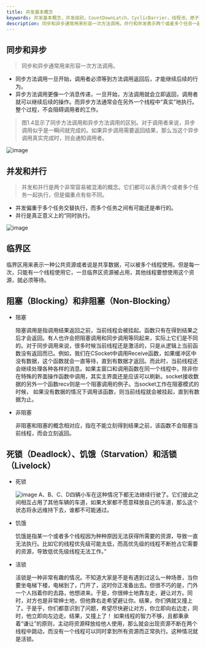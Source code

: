 ```yaml
---
title: 并发基本概念
keywords: 并发基本概念，并发级别，CountDownLatch，CyclicBarrier，线程池，原子类同步和异步，并发和并行，临界区，阻塞（Blocking）和非阻塞（Non-Blocking），死锁（Deadlock）、饥饿（Starvation）和活锁（Livelock）
description: 同步和异步通常用来形容一次方法调用。并行和并发表示两个或者多个任务一起执行。
---
```


## 同步和异步

> 同步和异步通常用来形容一次方法调用。
- 同步方法调用一旦开始，调用者必须等到方法调用返回后，才能继续后续的行为。
- 异步方法调用更像一个消息传递，一旦开始，方法调用就会立即返回，调用者就可以继续后续的操作。而异步方法通常会在另外一个线程中“真实”地执行。整个过程，不会阻碍调用者的工作。

> 图1.4显示了同步方法调用和异步方法调用的区别。对于调用者来说，异步调用似乎是一瞬间就完成的。如果异步调用需要返回结果，那么当这个异步调用真实完成时，则会通知调用者。

  ![image](http://java-run-blog.oss-cn-zhangjiakou.aliyuncs.com/c19df8e503344e73be9e0d3fbd9d19cb.png
)

## 并发和并行

> 并发和并行是两个非常容易被混淆的概念。它们都可以表示两个或者多个任务一起执行，但是偏重点有些不同。
- 并发偏重于多个任务交替执行，而多个任务之间有可能还是串行的。
- 并行是真正意义上的“同时执行。

 ![image](http://java-run-blog.oss-cn-zhangjiakou.aliyuncs.com/925d098323dd40c0b22ce4a4aa53cc6c.png
)

## 临界区

临界区用来表示一种公共资源或者说是共享数据，可以被多个线程使用。但是每一次，只能有一个线程使用它，一旦临界区资源被占用，其他线程要想使用这个资源，就必须等待。

## 阻塞（Blocking）和非阻塞（Non-Blocking）

- 阻塞

    阻塞调用是指调用结果返回之前，当前线程会被挂起。函数只有在得到结果之后才会返回。有人也许会把阻塞调用和同步调用等同起来，实际上它们是不同的。对于同步调用来说，很多时候当前线程还是激活的，只是从逻辑上当前函数没有返回而已。例如，我们在CSocket中调用Receive函数，如果缓冲区中没有数据，这个函数就会一直等待，直到有数据才返回。而此时，当前线程还会继续处理各种各样的消息。如果主窗口和调用函数在同一个线程中，除非你在特殊的界面操作函数中调用，其实主界面还是应该可以刷新。socket接收数据的另外一个函数recv则是一个阻塞调用的例子。当socket工作在阻塞模式的时候， 如果没有数据的情况下调用该函数，则当前线程就会被挂起，直到有数据为止。


- 非阻塞

    非阻塞和阻塞的概念相对应，指在不能立刻得到结果之前，该函数不会阻塞当前线程，而会立刻返回。

## 死锁（Deadlock）、饥饿（Starvation）和活锁（Livelock）

- 死锁

    ![image](http://java-run-blog.oss-cn-zhangjiakou.aliyuncs.com/52c05228af3d414e910398e15affdef2.png
)
    A、B、C、D四辆小车在这种情况下都无法继续行驶了。它们彼此之间相互占用了其他车辆的车道，如果大家都不愿意释放自己的车道，那么这个状态将永远维持下去，谁都不可能通过。

- 饥饿

    饥饿是指某一个或者多个线程因为种种原因无法获得所需要的资源，导致一直无法执行。比如它的线程优先级可能太低，而高优先级的线程不断抢占它需要的资源，导致低优先级线程无法工作。”

- 活锁
    
    活锁是一种非常有趣的情况。不知道大家是不是有遇到过这么一种场景，当你要坐电梯下楼，电梯到了，门开了，这时你正准备出去。但很不巧的是，门外一个人挡着你的去路，他想进来。于是，你很绅士地靠左走，避让对方。同时，对方也是非常绅士地，但他靠右走希望避让你。结果，你们俩就又撞上了。于是乎，你们都意识到了问题，希望尽快避让对方，你立即向右边走，同时，他立即向左边走。结果，又撞上了！
    如果线程的智力不够，且都秉承着“谦让”的原则，主动将资源释放给他人使用，那么就会出现资源不断在两个线程中跳动，而没有一个线程可以同时拿到所有资源而正常执行。这种情况就是活锁。